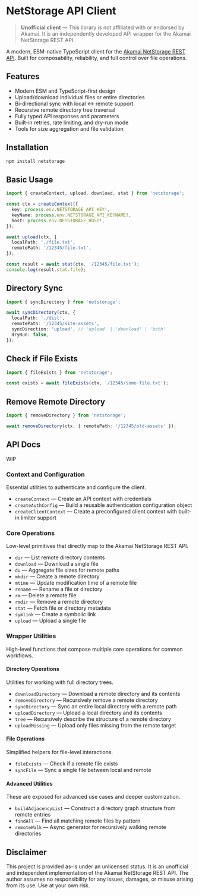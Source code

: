 # NetStorage API Client

> **Unofficial client** — This library is not affiliated with or endorsed by Akamai. It is an independently developed API wrapper for the Akamai NetStorage REST API.

A modern, ESM-native TypeScript client for the [Akamai NetStorage REST API](https://techdocs.akamai.com/netstorage-usage/reference/api). Built for composability, reliability, and full control over file operations.

## Features

- Modern ESM and TypeScript-first design
- Upload/download individual files or entire directories
- Bi-directional sync with local ↔ remote support
- Recursive remote directory tree traversal
- Fully typed API responses and parameters
- Built-in retries, rate limiting, and dry-run mode
- Tools for size aggregation and file validation

## Installation

```bash
npm install netstorage
```

## Basic Usage

```ts
import { createContext, upload, download, stat } from 'netstorage';

const ctx = createContext({
  key: process.env.NETSTORAGE_API_KEY!,
  keyName: process.env.NETSTORAGE_API_KEYNAME!,
  host: process.env.NETSTORAGE_HOST!,
});

await upload(ctx, {
  localPath: './file.txt',
  remotePath: '/12345/file.txt',
});

const result = await stat(ctx, '/12345/file.txt');
console.log(result.stat.file);
```

## Directory Sync

```ts
import { syncDirectory } from 'netstorage';

await syncDirectory(ctx, {
  localPath: './dist',
  remotePath: '/12345/site-assets',
  syncDirection: 'upload', // 'upload' | 'download' | 'both'
  dryRun: false,
});
```

## Check if File Exists

```ts
import { fileExists } from 'netstorage';

const exists = await fileExists(ctx, '/12345/some-file.txt');
```

## Remove Remote Directory

```ts
import { removeDirectory } from 'netstorage';

await removeDirectory(ctx, { remotePath: '/12345/old-assets' });
```

## API Docs

WIP

### Context and Configuration

Essential utilities to authenticate and configure the client.

- `createContext` — Create an API context with credentials
- `createAuthConfig` — Build a reusable authentication configuration object
- `createClientContext` — Create a preconfigured client context with built-in limiter support

### Core Operations

Low-level primitives that directly map to the Akamai NetStorage REST API.

- `dir` — List remote directory contents
- `download` — Download a single file
- `du` — Aggregate file sizes for remote paths
- `mkdir` — Create a remote directory
- `mtime` — Update modification time of a remote file
- `rename` — Rename a file or directory
- `rm` — Delete a remote file
- `rmdir` — Remove a remote directory
- `stat` — Fetch file or directory metadata
- `symlink` — Create a symbolic link
- `upload` — Upload a single file

### Wrapper Utilities

High-level functions that compose multiple core operations for common workflows.

#### Directory Operations

Utilities for working with full directory trees.

- `downloadDirectory` — Download a remote directory and its contents
- `removeDirectory` — Recursively remove a remote directory
- `syncDirectory` — Sync an entire local directory with a remote path
- `uploadDirectory` — Upload a local directory and its contents
- `tree` — Recursively describe the structure of a remote directory
- `uploadMissing` — Upload only files missing from the remote target

#### File Operations

Simplified helpers for file-level interactions.

- `fileExists` — Check if a remote file exists
- `syncFile` — Sync a single file between local and remote

#### Advanced Utilities

These are exposed for advanced use cases and deeper customization.

- `buildAdjacencyList` — Construct a directory graph structure from remote entries
- `findAll` — Find all matching remote files by pattern
- `remoteWalk` — Async generator for recursively walking remote directories

## Disclaimer

This project is provided as-is under an unlicensed status. It is an unofficial and independent implementation of the Akamai NetStorage REST API. The author assumes no responsibility for any issues, damages, or misuse arising from its use. Use at your own risk.
